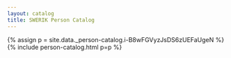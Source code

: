 ```yaml
---
layout: catalog
title: SWERIK Person Catalog
---
```

{% assign p = site.data._person-catalog.i-B8wFGVyzJsDS6zUEFaUgeN %}
{% include person-catalog.html p=p %}

